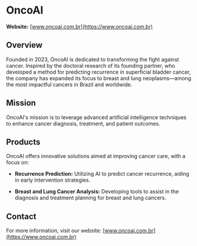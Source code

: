 # OncoAI

**Website:** [www.oncoai.com.br](https://www.oncoai.com.br)

## Overview

Founded in 2023, OncoAI is dedicated to transforming the fight against cancer. Inspired by the doctoral research of its founding partner, who developed a method for predicting recurrence in superficial bladder cancer, the company has expanded its focus to breast and lung neoplasms—among the most impactful cancers in Brazil and worldwide.
## Mission

OncoAI's mission is to leverage advanced artificial intelligence techniques to enhance cancer diagnosis, treatment, and patient outcomes.

## Products

OncoAI offers innovative solutions aimed at improving cancer care, with a focus on:

- **Recurrence Prediction:** Utilizing AI to predict cancer recurrence, aiding in early intervention strategies.

- **Breast and Lung Cancer Analysis:** Developing tools to assist in the diagnosis and treatment planning for breast and lung cancers.

## Contact

For more information, visit our website: [www.oncoai.com.br](https://www.oncoai.com.br)
